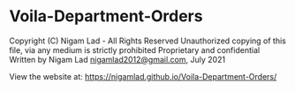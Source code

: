 # Voila-Department-Orders

Copyright (C) Nigam Lad - All Rights Reserved
Unauthorized copying of this file, via any medium is strictly prohibited
Proprietary and confidential
Written by Nigam Lad <nigamlad2012@gmail.com>, July 2021

View the website at: https://nigamlad.github.io/Voila-Department-Orders/